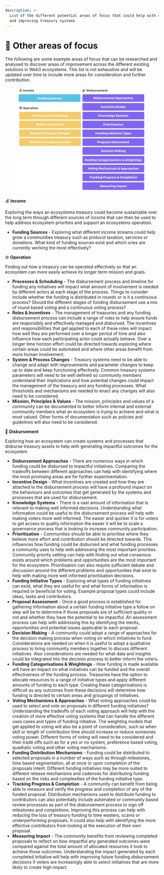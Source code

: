 ```yaml
---
description: >-
  List of the different potential areas of focus that could help with supporting
  and improving treasury systems
---
```


# 📗 Other areas of focus

The following are some example areas of focus that can be researched and analysed to discover areas of improvement across the different existing solutions in Web3 ecosystems. This list is not exhaustive and will be updated over time to include more areas for consideration and further contribution.

<figure><img src="../.gitbook/assets/treasury-focus-areas.jpg" alt=""><figcaption></figcaption></figure>



💰 **Income**

Exploring the ways an ecosystems treasury could become sustainable over the long term through different sources of income that can then be used to help address ecosystem priorities and support an ecosystems operation.

* **Funding Sources** - Exploring what different income streams could help grow a communities treasury such as protocol taxation, services or donations. What kind of funding sources exist and which ones are currently working the most effectively?



⚙️ **Operation**

Finding out how a treasury can be operated effectively so that an ecosystem can more easily achieve its longer term mission and goals.

* **Processes & Scheduling** - The disbursement process and timeline for funding any initiatives will impact what amount of involvement is needed by different actors at each stage of the process. Things to consider include whether the funding is distributed in rounds or is it a continuous process? Should the different stages of funding disbursement use a mix of round based voting and a continuous voting process?
* **Roles & Incentives** - The management of treasuries and any funding disbursement process can include a range of roles to help ensure funds are responsibly and effectively managed and disbursed. The incentives and responsibilities that get applied to each of these roles will impact how well they are performed over a longer period of time and also influence how each participating actor could actually behave. Over a longer time horizon effort could be directed towards exploring where certain areas could be automated and where other areas benefit from more human involvement.
* **System & Process Changes** - Treasury systems need to be able to change and adapt with improvements and parameter changes to keep up to date and keep functioning effectively. Common treasury systems parameters will need to be well defined so community members understand their implications and how potential changes could impact the management of the treasury and any funding processes. What thresholds and mechanisms are needed to enact any changes will also need to be considered.
* **Mission, Principles & Values** - The mission, principles and values of a community can be documented to better inform internal and external community members what an ecosystem is trying to achieve and what is most valued. Other forms of documentation such as policies and guidelines will also need to be considered.



🎯 **Disbursement**

Exploring how an ecosystem can create systems and processes that disburse treasury assets to help with generating impactful outcomes for the ecosystem.

* **Disbursement Approaches** - There are numerous ways in which funding could be disbursed to impactful initiatives. Comparing the tradeoffs between different approaches can help with identifying where the most promising areas are for further experimentation.
* **Incentive Design** - What incentives are created and how they are attached to the disbursement process will have a profound impact on the behaviours and outcomes that get generated by the systems and processes that are used for disbursement.
* **Knowledge Systems** - There is a vast amount of information that is relevant to making well informed decisions. Understanding what information could be useful to the disbursement process will help with making voters more well informed. The easier and quicker it is for voters to get access to quality information the easier it will be to scale a governance process that is looking to increase community participation.
* **Prioritisation** - Communities should be able to prioritise where they believe more effort and contribution should be directed towards. This influences how funding could be disbursed and what funding processes a community uses to help with addressing the most important priorities. Community priority setting can help with finding out what consensus exists around which problems and opportunities are the most important for the ecosystem. Prioritisation can also require sufficient debate and discussion around the different problems and opportunities that exist to help with making more well informed prioritisation decisions.
* **Funding Initiative Types** - Exploring what types of funding initiatives can exist, what they are useful for and what forms of information is required or beneficial for voting. Example proposal types could include ideas, tasks and contributors.
* **Proposal Assessment** - Once a good process is established for gathering information about a certain funding initiative type a follow on step will be to determine if those proposals are of sufficient quality or not and whether they have the potential to be impactful. An assessment process can help with addressing this by identifying the merits, opportunities and potential issues applicable to each proposal.
* **Decision Making** - A community could adopt a range of approaches for the decision making process when voting on which initiatives to fund. Considerations are needed on when it is useful to adopt a qualitative process to bring community members together to discuss different initiatives. Also considerations are needed for what data and insights could be integrated into the decision process to better inform the voters.
* **Funding Categorisations & Weightings** - How funding is made available will have an impact on what initiatives can be funded and the overall effectiveness of the funding process. Treasuries have the option to allocate resources to a range of initiative types and apply different amounts of funding to each type. Creating these categorisations is difficult as any outcomes from these decisions will determine how funding is directed to certain areas and groupings of initiatives.
* **Voting Mechanisms & Approaches** - What voting approaches could be used to select and vote on proposals in different funding initiatives? Understanding the tradeoffs of each voting approach will help with the creation of more effective voting systems that can handle the different uses cases and types of funding initiative. The weighting models that get applied to voting will also be a point of consideration, such as when skill or length of contribution time should increase or reduce someones voting power. Different forms of voting will need to be considered and their trade offs such as for a yes or no system, preference based voting, quadratic voting and other voting mechanisms.
* **Funding Distribution Mechanisms** - Funding could be distributed to selected proposals in a number of ways such as through milestones, time based segmentation, all at once or upon completion of the proposals intent. Different funding initiatives may be more suited to different release mechanisms and cadences for distributing funding based on the risks and complexities of the funding initiative type.
* **Tracking Progress & Completion** - A community can benefit from being able to measure and verify the progress and completion of any of the funded proposal. Distribution mechanisms used to distribute funding to contributors can also potentially include automated or community based review processes as part of the disbursement process to sign off milestones and completions. Improving this process can help with reducing the loss of treasury funding to time wasters, scams or underperforming proposals. It could also help with identifying the more effective contributors from looking at the execution of their own proposal.
* **Measuring Impact** - The community benefits from reviewing completed proposals to reflect on how impactful any generated outcomes were compared against the total amount of allocated resources it took to achieve those outcomes. Understanding the impact generated by each completed initiative will help with improving future funding disbursement decisions if voters are increasingly able to select initiatives that are more likely to create high impact.
